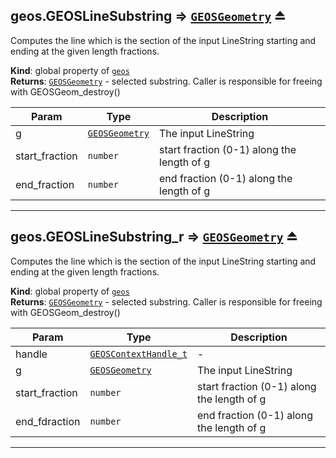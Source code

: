 <a name="exp_module_geos--geos.GEOSLineSubstring"></a>

## geos.GEOSLineSubstring ⇒ [<code>GEOSGeometry</code>](/typedefs-enums/typedefs-enums.html#GEOSGeometry) ⏏
Computes the line which is the section of the input LineString starting and ending at the given length fractions.

**Kind**: global property of [<code>geos</code>](/typedefs-enums/typedefs-enums.html#module_geos)  
**Returns**: [<code>GEOSGeometry</code>](/typedefs-enums/typedefs-enums.html#GEOSGeometry) - selected substring. Caller is responsible for freeing with GEOSGeom_destroy()  

| Param | Type | Description |
| --- | --- | --- |
| g | [<code>GEOSGeometry</code>](/typedefs-enums/typedefs-enums.html#GEOSGeometry) | The input LineString |
| start_fraction | <code>number</code> | start fraction (0-1) along the length of g |
| end_fraction | <code>number</code> | end fraction (0-1) along the length of g |


---
<a name="exp_module_geos--geos.GEOSLineSubstring_r"></a>

## geos.GEOSLineSubstring\_r ⇒ [<code>GEOSGeometry</code>](/typedefs-enums/typedefs-enums.html#GEOSGeometry) ⏏
Computes the line which is the section of the input LineString starting and ending at the given length fractions.

**Kind**: global property of [<code>geos</code>](/typedefs-enums/typedefs-enums.html#module_geos)  
**Returns**: [<code>GEOSGeometry</code>](/typedefs-enums/typedefs-enums.html#GEOSGeometry) - selected substring. Caller is responsible for freeing with GEOSGeom_destroy()  

| Param | Type | Description |
| --- | --- | --- |
| handle | [<code>GEOSContextHandle\_t</code>](/typedefs-enums/typedefs-enums.html#GEOSContextHandle_t) | - |
| g | [<code>GEOSGeometry</code>](/typedefs-enums/typedefs-enums.html#GEOSGeometry) | The input LineString |
| start_fraction | <code>number</code> | start fraction (0-1) along the length of g |
| end_fdraction | <code>number</code> | end fraction (0-1) along the length of g |


---
